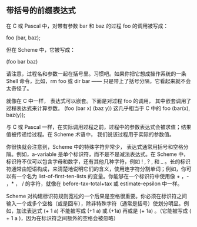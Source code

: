 ## 带括号的前缀表达式

在 C 或 Pascal 中，对带有参数 bar 和 baz 的过程 foo 的调用被写成：

foo (bar, baz);

但在 Scheme 中，它被写成：

(foo bar baz)

请注意，过程名和参数一起在括号里。习惯吧。如果你把它想成操作系统的一条 Shell 命令，比如，rm foo 或 dir bar —— 只是带上了括号分隔，它看起来就不会太奇怪了。

就像在 C 中一样， 表达式可以嵌套。下面是对过程 foo 的调用， 其中嵌套调用了过程表达式来计算参数。
(foo (bar x) (baz y))
这几乎相当于 C 中的
foo (bar(x), baz(y));

与 C 或 Pascal 一样，在实际调用过程之前，过程中的参数表达式会被求值；结果值被传递给过程。在 Scheme 术语中， 我们说该过程用于实际的参数值。

你很快就会注意到，Scheme 中的特殊字符非常少， 表达式通常用括号和空格分隔。例如，a-variable 是单个标识符，而不是不是减法表达式。在 Scheme 中，标识符不仅可以包含字母和数字，还有其他几种字符，例如 ! , ? , 和 _ 。长的标识符通常由短语构成，来清楚地说明它们的含义，使用连字符分割单词；例如，你可以有一个名为 list-of-first-ten-lists 的变量。你能够在一个标识符中使用像 + ，- ，* ， / 的字符，就像在 before-tax-total+tax 或 estimate-epsilon 中一样。

Scheme 对构建标识符规则宽松的一个后果是空格很重要。你必须在标识符之间输入一个或多个空格（或是回车），除非特殊字符（通常是括号）使划分明显。例如，加法表达式 (+ 1 a) 不能被写成 (+1 a) 或 (+1a) 再或是 (+ 1a) 。（它能被写成 ( + 1 a  )，因为在标识符之间额外的空格会被忽略）
